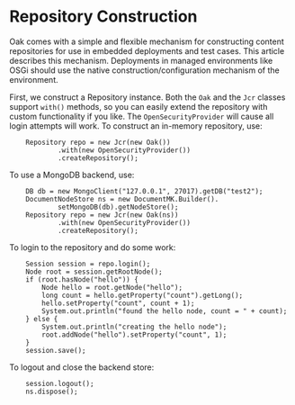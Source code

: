<!--
   Licensed to the Apache Software Foundation (ASF) under one or more
   contributor license agreements.  See the NOTICE file distributed with
   this work for additional information regarding copyright ownership.
   The ASF licenses this file to You under the Apache License, Version 2.0
   (the "License"); you may not use this file except in compliance with
   the License.  You may obtain a copy of the License at

       http://www.apache.org/licenses/LICENSE-2.0

   Unless required by applicable law or agreed to in writing, software
   distributed under the License is distributed on an "AS IS" BASIS,
   WITHOUT WARRANTIES OR CONDITIONS OF ANY KIND, either express or implied.
   See the License for the specific language governing permissions and
   limitations under the License.
  -->

# Repository Construction

Oak comes with a simple and flexible mechanism for constructing content repositories
for use in embedded deployments and test cases. This article describes this
mechanism. Deployments in managed environments like OSGi should use the native
construction/configuration mechanism of the environment.

First, we construct a Repository instance.
Both the `Oak` and the `Jcr` classes support `with()` methods, 
so you can easily extend the repository with custom functionality if you like.
The `OpenSecurityProvider` will cause all login attempts will work.
To construct an in-memory repository, use:

        Repository repo = new Jcr(new Oak())
                .with(new OpenSecurityProvider())
                .createRepository();

To use a MongoDB backend, use:

        DB db = new MongoClient("127.0.0.1", 27017).getDB("test2");
        DocumentNodeStore ns = new DocumentMK.Builder().
                setMongoDB(db).getNodeStore();
        Repository repo = new Jcr(new Oak(ns))
                .with(new OpenSecurityProvider())
                .createRepository();

To login to the repository and do some work:
                
        Session session = repo.login();
        Node root = session.getRootNode();
        if (root.hasNode("hello")) {
            Node hello = root.getNode("hello");
            long count = hello.getProperty("count").getLong();
            hello.setProperty("count", count + 1);
            System.out.println("found the hello node, count = " + count);
        } else {
            System.out.println("creating the hello node");
            root.addNode("hello").setProperty("count", 1);
        }
        session.save();
        
To logout and close the backend store:
        
        session.logout();
        ns.dispose();
